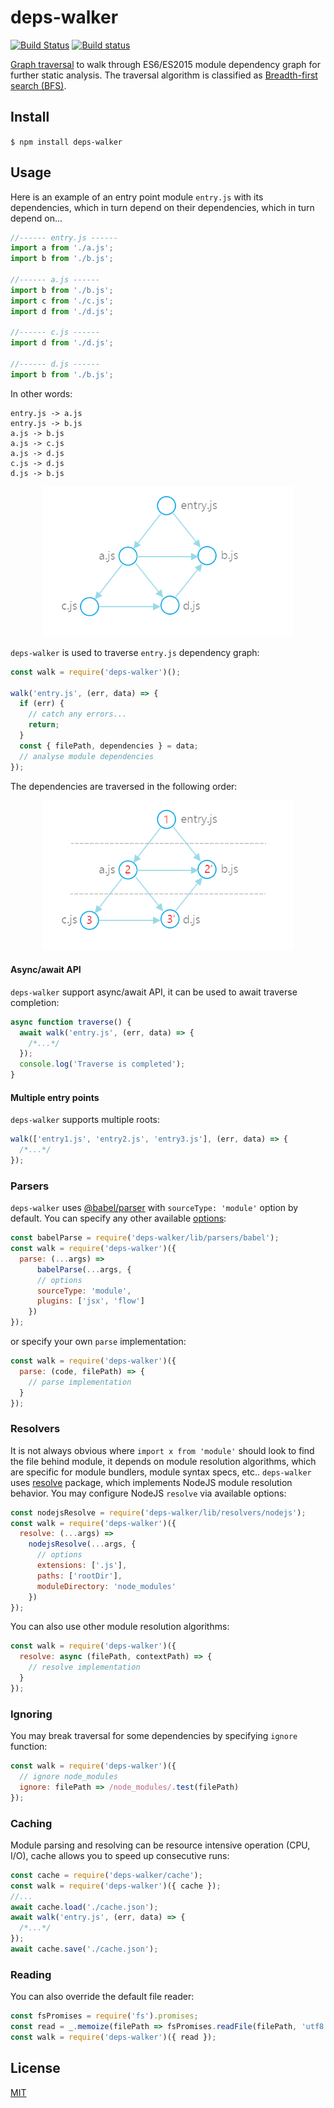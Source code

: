 # deps-walker

[![Build Status](https://travis-ci.org/sergei-startsev/deps-walker.svg?branch=master)](https://travis-ci.org/sergei-startsev/deps-walker)
[![Build status](https://ci.appveyor.com/api/projects/status/b622r5eccu8gid1l/branch/master?svg=true)](https://ci.appveyor.com/project/sergei-startsev/deps-walker/branch/master)

[Graph traversal](https://en.wikipedia.org/wiki/Graph_traversal) to walk through ES6/ES2015 module dependency graph for further static analysis. The traversal algorithm is classified as [Breadth-first search (BFS)](https://en.wikipedia.org/wiki/Breadth-first_search).

## Install

`$ npm install deps-walker`

## Usage

Here is an example of an entry point module `entry.js` with its dependencies, which in turn depend on their dependencies, which in turn depend on...

```js
//------ entry.js ------
import a from './a.js';
import b from './b.js';

//------ a.js ------
import b from './b.js';
import c from './c.js';
import d from './d.js';

//------ c.js ------
import d from './d.js';

//------ d.js ------
import b from './b.js';
```

In other words:

```
entry.js -> a.js
entry.js -> b.js
a.js -> b.js
a.js -> c.js
a.js -> d.js
c.js -> d.js
d.js -> b.js
```

<p align='center'>
  <img alt='dependency graph'  width='400' src='./dependency-graph.png'>
</p>

`deps-walker` is used to traverse `entry.js` dependency graph:

```js
const walk = require('deps-walker')();

walk('entry.js', (err, data) => {
  if (err) {
    // catch any errors...
    return;
  }
  const { filePath, dependencies } = data;
  // analyse module dependencies
});
```

The dependencies are traversed in the following order:

<p align="center">
  <img alt='Breadth-first search traverse' width='400' src="./bfs.png">
</p>

#### Async/await API

`deps-walker` support async/await API, it can be used to await traverse completion:

```js
async function traverse() {
  await walk('entry.js', (err, data) => {
    /*...*/
  });
  console.log('Traverse is completed');
}
```

#### Multiple entry points

`deps-walker` supports multiple roots:

```js
walk(['entry1.js', 'entry2.js', 'entry3.js'], (err, data) => {
  /*...*/
});
```

### Parsers

`deps-walker` uses [@babel/parser](https://www.npmjs.com/package/@babel/parser) with `sourceType: 'module'` option by default. You can specify any other available [options](https://babeljs.io/docs/en/babel-parser.html#options):

```js
const babelParse = require('deps-walker/lib/parsers/babel');
const walk = require('deps-walker')({
  parse: (...args) =>
      babelParse(...args, {
      // options
      sourceType: 'module',
      plugins: ['jsx', 'flow']
    })
});
```

or specify your own `parse` implementation:

```js
const walk = require('deps-walker')({
  parse: (code, filePath) => {
    // parse implementation
  }
});
```

### Resolvers

It is not always obvious where `import x from 'module'` should look to find the file behind module, it depends on module resolution algorithms, which are specific for module bundlers, module syntax specs, etc.. `deps-walker` uses [resolve](https://www.npmjs.com/package/resolve) package, which implements NodeJS module resolution behavior. You may configure NodeJS `resolve` via available options:

```js
const nodejsResolve = require('deps-walker/lib/resolvers/nodejs');
const walk = require('deps-walker')({
  resolve: (...args) =>
    nodejsResolve(...args, {
      // options
      extensions: ['.js'],
      paths: ['rootDir'],
      moduleDirectory: 'node_modules'
    })
});
```

You can also use other module resolution algorithms:

```js
const walk = require('deps-walker')({
  resolve: async (filePath, contextPath) => {
    // resolve implementation
  }
});
```

### Ignoring

You may break traversal for some dependencies by specifying `ignore` function:

```js
const walk = require('deps-walker')({
  // ignore node_modules
  ignore: filePath => /node_modules/.test(filePath)
});
```

### Caching

Module parsing and resolving can be resource intensive operation (CPU, I/O), cache allows you to speed up consecutive runs:

```js
const cache = require('deps-walker/cache');
const walk = require('deps-walker')({ cache });
//...
await cache.load('./cache.json');
await walk('entry.js', (err, data) => {
  /*...*/
});
await cache.save('./cache.json');
```

### Reading

You can also override the default file reader:

```js
const fsPromises = require('fs').promises;
const read = _.memoize(filePath => fsPromises.readFile(filePath, 'utf8'));
const walk = require('deps-walker')({ read });
```

## License

[MIT](https://opensource.org/licenses/MIT)
